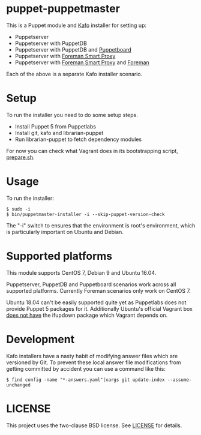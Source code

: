 # puppet-puppetmaster

This is a Puppet module and [Kafo](https://github.com/theforeman/kafo) installer for setting up:

* Puppetserver
* Puppetserver with PuppetDB
* Puppetserver with PuppetDB and [Puppetboard](https://github.com/voxpupuli/puppetboard)
* Puppetserver with [Foreman Smart Proxy](https://github.com/theforeman/smart-proxy)
* Puppetserver with [Foreman Smart Proxy](https://github.com/theforeman/smart-proxy) and [Foreman](https://github.com/theforeman/foreman)

Each of the above is a separate Kafo installer scenario.

# Setup

To run the installer you need to do some setup steps. 

* Install Puppet 5 from Puppetlabs
* Install git, kafo and librarian-puppet
* Run librarian-puppet to fetch dependency modules

For now you can check what Vagrant does in its bootstrapping script, [prepare.sh](vagrant/prepare.sh).

# Usage

To run the installer:

    $ sudo -i
    $ bin/puppetmaster-installer -i --skip-puppet-version-check

The "-i" switch to ensures that the environment is root's environment, which is particularly important on Ubuntu and Debian.

# Supported platforms

This module supports CentOS 7, Debian 9 and Ubuntu 16.04.

Puppetserver, PuppetDB and Puppetboard scenarios work across all supported platforms. Currently Foreman scenarios
only work on CentOS 7.

Ubuntu 18.04 can't be easily supported quite yet as Puppetlabs does not provide Puppet 5 packages for it. Additionally Ubuntu's official Vagrant box [does not have](https://github.com/cilium/cilium/issues/1918#issuecomment-344527888) the ifupdown package which Vagrant depends on.

# Development

Kafo installers have a nasty habit of modifying answer files which are versioned 
by Git. To prevent these local answer file modifications from getting committed 
by accident you can use a command like this:

    $ find config -name "*-answers.yaml"|xargs git update-index --assume-unchanged

# LICENSE

This project uses the two-clause BSD license. See [LICENSE](LICENSE) for details.
